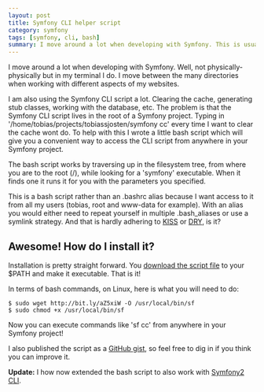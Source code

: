 ```yaml
---
layout: post
title: Symfony CLI helper script
category: symfony
tags: [symfony, cli, bash]
summary: I move around a lot when developing with Symfony. This is usually not a problem but with the Symfony CLI tool stuck in the root of projects, I felt it was a hassle. To solve this problem I wrote a little bash script which will give you a convenient way to access the CLI script from anywhere in your Symfony project.
---
```

I move around a lot when developing with Symfony. Well, not physically-physically but in my terminal I do. I move between the many directories when working with different aspects of my websites.

I am also using the Symfony CLI script a lot. Clearing the cache, generating stub classes, working with the database, etc. The problem is that the Symfony CLI script lives in the root of a Symfony project. Typing in '/home/tobias/projects/tobiassjosten/symfony cc' every time I want to clear the cache wont do. To help with this I wrote a little bash script which will give you a convenient way to access the CLI script from anywhere in your Symfony project.

The bash script works by traversing up in the filesystem tree, from where you are to the root (/), while looking for a 'symfony' executable. When it finds one it runs it for you with the parameters you specified.

This is a bash script rather than an .bashrc alias because I want access to it from all my users (tobias, root and www-data for example). With an alias you would either need to repeat yourself in multiple .bash_aliases or use a symlink strategy. And that is hardly adhering to [KISS](http://en.wikipedia.org/wiki/KISS_principle) or [DRY](http://en.wikipedia.org/wiki/Don't_repeat_yourself), is it?

## Awesome! How do I install it?

Installation is pretty straight forward. You [download the script file](http://bit.ly/aZ5xiW) to your $PATH and make it executable. That is it!

In terms of bash commands, on Linux, here is what you will need to do:

    $ sudo wget http://bit.ly/aZ5xiW -O /usr/local/bin/sf
    $ sudo chmod +x /usr/local/bin/sf

Now you can execute commands like 'sf cc' from anywhere in your Symfony project!

I also published the script as a [GitHub gist](http://gist.github.com/275690), so feel free to dig in if you think you can improve it.

**Update:** I how now extended the bash script to also work with [Symfony2 CLI](/symfony/symfony2-cli-bash-script).
